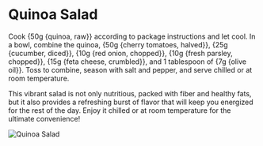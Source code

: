 # Quinoa Salad

Cook {50g {quinoa, raw}} according to package instructions and let cool. In a bowl, combine the quinoa, {50g {cherry tomatoes, halved}}, {25g {cucumber, diced}}, {10g {red onion, chopped}}, {10g {fresh parsley, chopped}}, {15g {feta cheese, crumbled}}, and 1 tablespoon of {7g {olive oil}}. Toss to combine, season with salt and pepper, and serve chilled or at room temperature.

This vibrant salad is not only nutritious, packed with fiber and healthy fats, 
but it also provides a refreshing burst of flavor that will keep you energized for the rest 
of the day. Enjoy it chilled or at room temperature for the ultimate convenience!

![Quinoa Salad](../../MealPlanner/meals/images/quinoasalad.jpg)